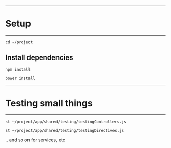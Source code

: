 ----
# Setup
----

`cd ~/project`

## Install dependencies

`npm install`

`bower install`

----
# Testing small things
----

`st ~/project/app/shared/testing/testingControllers.js`

`st ~/project/app/shared/testing/testingDirectives.js`

.. and so on for services, etc


